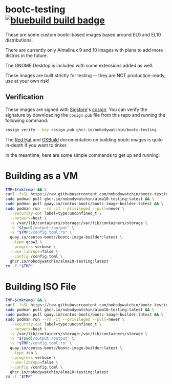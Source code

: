 # bootc-testing &nbsp; [![bluebuild build badge](https://github.com/nobodywatchin/bootc-testing/actions/workflows/build.yml/badge.svg)](https://github.com/nobodywatchin/bootc-testing/actions/workflows/build.yml)

These are some custom bootc-based images based around EL9 and EL10 distributions.

There are currently only Almalinux 9 and 10 images with plans to add more distros in the future.

The GNOME Desktop is included with some extensions added as well.

These images are built strictly for testing -- they are NOT production-ready, use at your own risk!

## Verification

These images are signed with [Sigstore](https://www.sigstore.dev/)'s [cosign](https://github.com/sigstore/cosign). You can verify the signature by downloading the `cosign.pub` file from this repo and running the following command:

```bash
cosign verify --key cosign.pub ghcr.io/nobodywatchin/bootc-testing
```

The [Red Hat](https://docs.redhat.com/en/documentation/red_hat_enterprise_linux/9/html/using_image_mode_for_rhel_to_build_deploy_and_manage_operating_systems/deploying-the-rhel-bootc-images_using-image-mode-for-rhel-to-build-deploy-and-manage-operating-systems#building-and-launching-configured-images_deploying-the-rhel-bootc-images) and [OSBuild](https://osbuild.org/docs/bootc/) documentation on building bootc images is quite in-depth if you want to tinker. 

In the meantime, here are some simple commands to get up and running:

# Building as a VM

```bash
TMP=$(mktemp) && \
curl -fsSL https://raw.githubusercontent.com/nobodywatchin/bootc-testing/main/image.toml -o "$TMP" && \
sudo podman pull ghcr.io/nobodywatchin/alma10-testing:latest && \
sudo podman pull quay.io/centos-bootc/bootc-image-builder:latest && \
sudo podman run --rm -it --privileged --pull=newer \
  --security-opt label=type:unconfined_t \
  --network=host \
  -v /var/lib/containers/storage:/var/lib/containers/storage \
  -v "$(pwd)/output:/output" \
  -v "$TMP:/config.toml:ro" \
  quay.io/centos-bootc/bootc-image-builder:latest \
  --type qcow2 \
  --progress verbose \
  --use-librepo=false \
  --config /config.toml \
  ghcr.io/nobodywatchin/alma10-testing:latest
rm -f "$TMP"

```

# Building ISO File

```bash
TMP=$(mktemp) && \
curl -fsSL https://raw.githubusercontent.com/nobodywatchin/bootc-testing/main/iso.toml -o "$TMP" && \
sudo podman pull ghcr.io/nobodywatchin/alma10-testing:latest && \
sudo podman pull quay.io/centos-bootc/bootc-image-builder:latest && \
sudo podman run --rm -it --privileged --pull=newer \
  --security-opt label=type:unconfined_t \
  --network=host \
  -v /var/lib/containers/storage:/var/lib/containers/storage \
  -v "$(pwd)/output:/output" \
  -v "$TMP:/config.toml:ro" \
  quay.io/centos-bootc/bootc-image-builder:latest \
  --type iso \
  --progress verbose \
  --use-librepo=false \
  --config /config.toml \
  ghcr.io/nobodywatchin/alma10-testing:latest
rm -f "$TMP"
```
